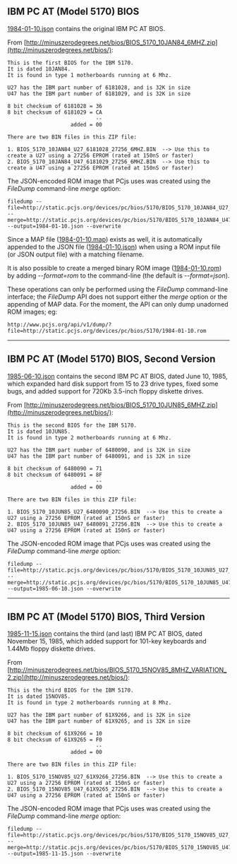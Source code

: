 IBM PC AT (Model 5170) BIOS
---
[1984-01-10.json]() contains the original IBM PC AT BIOS.

From [http://minuszerodegrees.net/bios/BIOS_5170_10JAN84_6MHZ.zip](http://minuszerodegrees.net/bios/):

	This is the first BIOS for the IBM 5170.
	It is dated 10JAN84.
	It is found in type 1 motherboards running at 6 Mhz.
	
	U27 has the IBM part number of 6181028, and is 32K in size
	U47 has the IBM part number of 6181029, and is 32K in size
	
	8 bit checksum of 6181028 = 36
	8 bit checksum of 6181029 = CA
							    --
						added = 00
	
	There are two BIN files in this ZIP file:
	
	1. BIOS_5170_10JAN84_U27_6181028_27256_6MHZ.BIN  --> Use this to create a U27 using a 27256 EPROM (rated at 150nS or faster)
	2. BIOS_5170_10JAN84_U47_6181029_27256_6MHZ.BIN  --> Use this to create a U47 using a 27256 EPROM (rated at 150nS or faster)

The JSON-encoded ROM image that PCjs uses was created using the *FileDump* command-line *merge* option:

	filedump --file=http://static.pcjs.org/devices/pc/bios/5170/BIOS_5170_10JAN84_U27_6181028_27256_6MHZ.BIN --merge=http://static.pcjs.org/devices/pc/bios/5170/BIOS_5170_10JAN84_U47_6181029_27256_6MHZ.BIN --output=1984-01-10.json --overwrite
	
Since a MAP file ([1984-01-10.map]()) exists as well, it is automatically appended to the JSON file ([1984-01-10.json]())
when using a ROM input file (or JSON output file) with a matching filename.

It is also possible to create a merged binary ROM image ([1984-01-10.rom](http://static.pcjs.org/devices/pc/bios/5170/1984-01-10.rom))
by adding *--format=rom* to the command-line (the default is *--format=json*).

These operations can only be performed using the *FileDump* command-line interface; the *FileDump* API does not support
either the *merge* option or the appending of MAP data.  For the moment, the API can only dump unadorned ROM images; eg:

	http://www.pcjs.org/api/v1/dump/?file=http://static.pcjs.org/devices/pc/bios/5170/1984-01-10.rom

---

IBM PC AT (Model 5170) BIOS, Second Version
---
[1985-06-10.json]() contains the second IBM PC AT BIOS, dated June 10, 1985, which expanded hard disk support from 15 to 23 drive types,
fixed some bugs, and added support for 720Kb 3.5-inch floppy diskette drives.

From [http://minuszerodegrees.net/bios/BIOS_5170_10JUN85_6MHZ.zip](http://minuszerodegrees.net/bios/):

	This is the second BIOS for the IBM 5170.
	It is dated 10JUN85.
	It is found in type 2 motherboards running at 6 Mhz.
	
	U27 has the IBM part number of 6480090, and is 32K in size
	U47 has the IBM part number of 6480091, and is 32K in size
	
	8 bit checksum of 6480090 = 71
	8 bit checksum of 6480091 = 8F
							    --
						added = 00
	
	There are two BIN files in this ZIP file:
	
	1. BIOS_5170_10JUN85_U27_6480090_27256.BIN  --> Use this to create a U27 using a 27256 EPROM (rated at 150nS or faster)
	2. BIOS_5170_10JUN85_U47_6480091_27256.BIN  --> Use this to create a U47 using a 27256 EPROM (rated at 150nS or faster)

The JSON-encoded ROM image that PCjs uses was created using the *FileDump* command-line *merge* option:

	filedump --file=http://static.pcjs.org/devices/pc/bios/5170/BIOS_5170_10JUN85_U27_6480090_27256.BIN --merge=http://static.pcjs.org/devices/pc/bios/5170/BIOS_5170_10JUN85_U47_6480091_27256.BIN --output=1985-06-10.json --overwrite

---

IBM PC AT (Model 5170) BIOS, Third Version
---
[1985-11-15.json]() contains the third (and last) IBM PC AT BIOS, dated November 15, 1985, which added support for 101-key keyboards and 1.44Mb floppy
diskette drives.

From [http://minuszerodegrees.net/bios/BIOS_5170_15NOV85_8MHZ_VARIATION_2.zip](http://minuszerodegrees.net/bios/):

	This is the third BIOS for the IBM 5170.
	It is dated 15NOV85.
	It is found in type 2 motherboards running at 8 Mhz.
	
	U27 has the IBM part number of 61X9266, and is 32K in size
	U47 has the IBM part number of 61X9265, and is 32K in size
	
	8 bit checksum of 61X9266 = 10
	8 bit checksum of 61X9265 = F0
							    --
						added = 00
	
	There are two BIN files in this ZIP file:
	
	1. BIOS_5170_15NOV85_U27_61X9266_27256.BIN  --> Use this to create a U27 using a 27256 EPROM (rated at 150nS or faster)
	2. BIOS_5170_15NOV85_U47_61X9265_27256.BIN  --> Use this to create a U47 using a 27256 EPROM (rated at 150nS or faster)

The JSON-encoded ROM image that PCjs uses was created using the *FileDump* command-line *merge* option:

	filedump --file=http://static.pcjs.org/devices/pc/bios/5170/BIOS_5170_15NOV85_U27_61X9266_27256.BIN --merge=http://static.pcjs.org/devices/pc/bios/5170/BIOS_5170_15NOV85_U47_61X9265_27256.BIN --output=1985-11-15.json --overwrite
